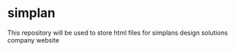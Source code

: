 # simplan
This repository will be used to store html files for simplans design solutions company website 
